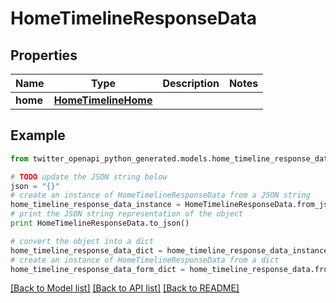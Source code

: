 # HomeTimelineResponseData


## Properties
Name | Type | Description | Notes
------------ | ------------- | ------------- | -------------
**home** | [**HomeTimelineHome**](HomeTimelineHome.md) |  | 

## Example

```python
from twitter_openapi_python_generated.models.home_timeline_response_data import HomeTimelineResponseData

# TODO update the JSON string below
json = "{}"
# create an instance of HomeTimelineResponseData from a JSON string
home_timeline_response_data_instance = HomeTimelineResponseData.from_json(json)
# print the JSON string representation of the object
print HomeTimelineResponseData.to_json()

# convert the object into a dict
home_timeline_response_data_dict = home_timeline_response_data_instance.to_dict()
# create an instance of HomeTimelineResponseData from a dict
home_timeline_response_data_form_dict = home_timeline_response_data.from_dict(home_timeline_response_data_dict)
```
[[Back to Model list]](../README.md#documentation-for-models) [[Back to API list]](../README.md#documentation-for-api-endpoints) [[Back to README]](../README.md)


